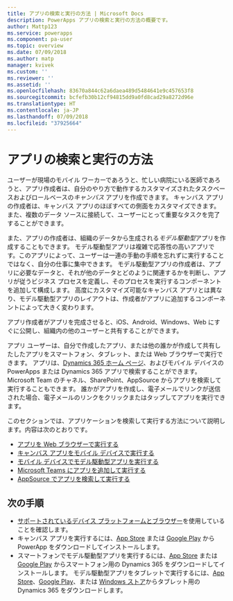 ```yaml
---
title: アプリの検索と実行の方法 | Microsoft Docs
description: PowerApps アプリの検索と実行の方法の概要です。
author: Mattp123
ms.service: powerapps
ms.component: pa-user
ms.topic: overview
ms.date: 07/09/2018
ms.author: matp
manager: kvivek
ms.custom: ''
ms.reviewer: ''
ms.assetid: ''
ms.openlocfilehash: 83670a844c62a6daea489d5484641e9c457653f8
ms.sourcegitcommit: bcfefb30b12cf94815dd9a0fd8cad29a8272d96e
ms.translationtype: HT
ms.contentlocale: ja-JP
ms.lasthandoff: 07/09/2018
ms.locfileid: "37925664"
---
```

# <a name="how-do-i-find-and-run-apps"></a>アプリの検索と実行の方法
ユーザーが現場のモバイル ワーカーであろうと、忙しい病院にいる​​医師であろうと、アプリ作成者は、自分のやり方で動作するカスタマイズされたタスクベースおよびロールベースの*キャンバス* アプリを作成できます。 キャンバス アプリの作成者は、キャンバス アプリのほぼすべての側面をカスタマイズできます。また、複数のデータ ソースに接続して、ユーザーにとって重要なタスクを完了することができます。

また、アプリの作成者は、組織のデータから生成される*モデル駆動型*アプリを作成することもできます。 モデル駆動型アプリは複雑で応答性の高いアプリです。このアプリによって、ユーザーは一連の手動の手順を忘れずに実行することではなく、自分の仕事に集中できます。 モデル駆動型アプリの作成者は、アプリに必要なデータと、それが他のデータとどのように関連するかを判断し、アプリが従うビジネス プロセスを定義し、そのプロセスを実行するコンポーネントを追加して構成します。 高度にカスタマイズ可能なキャンバス アプリとは異なり、モデル駆動型アプリのレイアウトは、作成者がアプリに追加するコンポーネントによって大きく変わります。

アプリ作成者がアプリを完成させると、iOS、Android、Windows、Web にすぐに公開し、組織内の他のユーザーと共有することができます。

アプリ ユーザーは、自分で作成したアプリ、または他の誰かが作成して共有したしたアプリをスマートフォン、タブレット、または Web ブラウザーで実行できます。 アプリは、[Dynamics 365 ホーム ページ](https://home.dynamics.com/)、およびモバイル デバイスの PowerApps または Dynamics 365 アプリで検索することができます。 Microsoft Team のチャネル、SharePoint、AppSource からアプリを検索して実行することもできます。 誰かがアプリを作成し、電子メールでリンクが送信された場合、電子メールのリンクをクリックまたはタップしてアプリを実行できます。

このセクションでは、アプリケーションを検索して実行する方法について説明します。内容は次のとおりです。

* [アプリを Web ブラウザーで実行する](run-app-browser.md)
* [キャンバス アプリをモバイル デバイスで実行する](run-app-client.md)
* [モバイル デバイスでモデル駆動型アプリを実行する](run-app-client-model-driven.md)
* [Microsoft Teams にアプリを追加して実行する](open-app-embedded-in-teams.md)
* [AppSource でアプリを検索して実行する](app-source.md)

## <a name="next-steps"></a>次の手順
* [サポートされているデバイス プラットフォームとブラウザー](../maker/canvas-apps/limits-and-config.md)を使用していることを確認します。
* キャンバス アプリを実行するには、[App Store](https://itunes.apple.com/app/powerapps/id1047318566?mt=8) または [Google Play](https://play.google.com/store/apps/details?id=com.microsoft.msapps) から PowerApp をダウンロードしてインストールします。
* スマートフォンでモデル駆動型アプリを実行するには、[App Store](https://itunes.apple.com/app/dynamics-crm-for-phones/id1003997947?ls=1&mt=8) または [Google Play](https://play.google.com/store/apps/details?id=com.microsoft.crm.crmphone) からスマートフォン用の Dynamics 365 をダウンロードしてインストールします。 モデル駆動型アプリをタブレットで実行するには、[App Store](https://itunes.apple.com/app/microsoft-dynamics-crm/id678800460?mt=8)、[Google Play](https://play.google.com/store/apps/details?id=com.microsoft.crm.crmtablet)、または [Windows ストア](https://www.microsoft.com/store/p/microsoft-dynamics-365/9nblggh4rfqp)からタブレット用の Dynamics 365 をダウンロードします。
